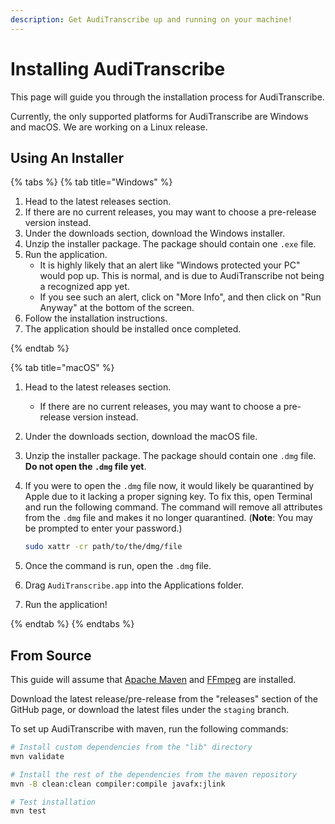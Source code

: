 ```yaml
---
description: Get AudiTranscribe up and running on your machine!
---
```


# Installing AudiTranscribe

This page will guide you through the installation process for AudiTranscribe.

Currently, the only supported platforms for AudiTranscribe are Windows and macOS. We are working on a Linux release.

## Using An Installer

{% tabs %}
{% tab title="Windows" %}

1. Head to the latest releases section.
2. If there are no current releases, you may want to choose a pre-release version instead.
3. Under the downloads section, download the Windows installer.
4. Unzip the installer package. The package should contain one `.exe` file.
5. Run the application.
    * It is highly likely that an alert like "Windows protected your PC" would pop up. This is normal, and is due to
      AudiTranscribe not being a recognized app yet.
    * If you see such an alert, click on "More Info", and then click on "Run Anyway" at the bottom of the screen.
6. Follow the installation instructions.
7. The application should be installed once completed.

{% endtab %}

{% tab title="macOS" %}

1. Head to the latest releases section.
    * If there are no current releases, you may want to choose a pre-release version instead.
2. Under the downloads section, download the macOS file.
3. Unzip the installer package. The package should contain one `.dmg` file. **Do not open the `.dmg` file yet**.
4. If you were to open the `.dmg` file now, it would likely be quarantined by Apple due to it lacking a proper signing
   key. To fix this, open Terminal and run the following command. The command will remove all attributes from the `.dmg`
   file and makes it no longer quarantined. (**Note**: You may be prompted to enter your password.)

   ```bash
   sudo xattr -cr path/to/the/dmg/file
   ```
5. Once the command is run, open the `.dmg` file.
6. Drag `AudiTranscribe.app` into the Applications folder.
7. Run the application!

{% endtab %}
{% endtabs %}

## From Source

This guide will assume that [Apache Maven](https://maven.apache.org/) and [FFmpeg](https://ffmpeg.org/) are installed.

Download the latest release/pre-release from the "releases" section of the GitHub page, or download the latest files
under the `staging` branch.

To set up AudiTranscribe with maven, run the following commands:

```bash
# Install custom dependencies from the "lib" directory
mvn validate

# Install the rest of the dependencies from the maven repository
mvn -B clean:clean compiler:compile javafx:jlink

# Test installation
mvn test
```